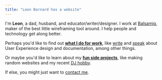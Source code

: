 ```yaml
---
title: "Leon Barnard has a website"
---
```


I'm **Leon**, a dad, husband, and educator/writer/designer. I work at [Balsamiq](http://balsamiq.com/), maker of the best little wireframing tool around. I help people and technology get along better.

Perhaps you'd like to find out **[what I do for work](/work/#top)**, like [write](/work/#writing) and [speak](/work/#speaking) about User Experience design and documentation, among other things.

Or maybe you'd like to learn about my **[fun side projects](/fun/#top)**, like making random websites and my recent [DJ hobby](/dj/).

If else, you might just want to [contact me](/contact/#top).
